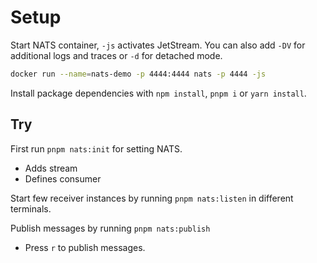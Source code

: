 # Setup

Start NATS container, `-js` activates JetStream. You can also add `-DV` for additional logs and traces or `-d` for detached mode.

```sh
docker run --name=nats-demo -p 4444:4444 nats -p 4444 -js
```

Install package dependencies with `npm install`, `pnpm i` or `yarn install`.

## Try

First run `pnpm nats:init` for setting NATS.

- Adds stream
- Defines consumer

Start few receiver instances by running `pnpm nats:listen` in different terminals.

Publish messages by running `pnpm nats:publish`

- Press `r` to publish messages.
